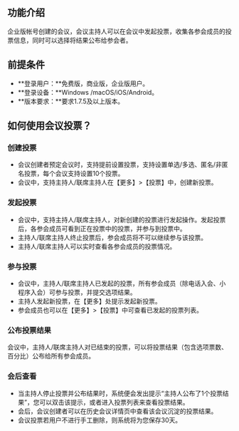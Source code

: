 ## 功能介绍
企业版帐号创建的会议，会议主持人可以在会议中发起投票，收集各参会成员的投票信息，同时可以选择将结果公布给参会者。

## 前提条件
- **登录用户：**免费版，商业版，企业版用户。
- **登录设备：**Windows /macOS/iOS/Android。
- **版本要求：**要求1.7.5及以上版本。

## 如何使用会议投票？
### 创建投票
- 会议创建者预定会议时，支持提前设置投票，支持设置单选/多选、匿名/非匿名投票，每个会议支持设置10个投票。
- 会议中，支持主持人/联席主持人在【更多】>【投票】中，创建新投票。

### 发起投票
- 会议中，支持主持人/联席主持人，对新创建的投票进行发起操作。发起投票后，各参会成员可看到正在投票中的投票，并参与到投票中。
- 主持人/联席主持人终止投票后，参会成员将不可以继续参与该投票。
- 主持人/联席主持人可以实时查看各参会成员的投票情况。

### 参与投票
- 会议中，主持人/联席主持人已发起的投票，所有参会成员（除电话入会、小程序入会）可参与投票，并提交选项结果。
- 主持人发起新投票，在【更多】处提示发起新投票。
- 参会成员也可以在【更多】>【投票】中可查看已发起的投票列表。

### 公布投票结果
会议中，主持人/联席主持人对已结束的投票，可以将投票结果（包含选项票数、百分比）公布给所有参会成员。

### 会后查看
- 当主持人停止投票并公布结果时，系统便会发出提示“主持人公布了1个投票结果”，您可以双击该提示，或者进入投票列表来查看投票结果。
- 会后，会议创建者可以在历史会议详情页中查看该会议沉淀的投票结果。
- 会议投票若用户不进行手工删除，则系统将为您保存30天。

